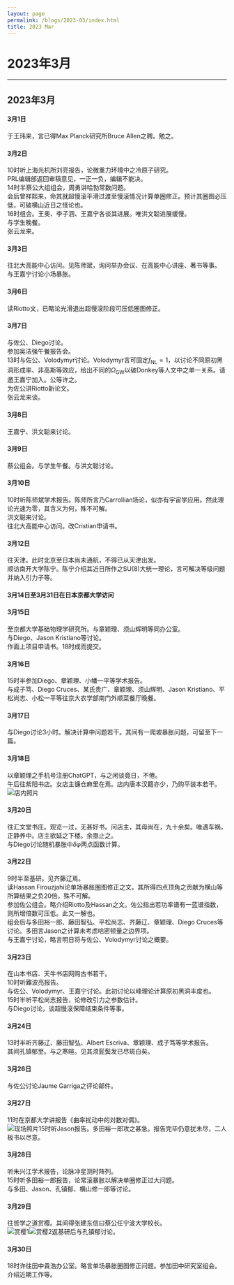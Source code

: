 ```yaml
---
layout: page
permalink: /blogs/2023-03/index.html
title: 2023 Mar
---
```


# 2023年3月

---

## 2023年3月

#### 3月1日

于王玮来，言已得Max Planck研究所Bruce Allen之聘。勉之。

#### 3月2日

10时听上海光机所刘亮报告，论微重力环境中之冷原子研究。<br>PRL编辑部返回审稿意见，一正一负，编辑不能决。<br>14时半蔡公大组组会，周勇讲哈勃常数问题。<br>会后曾祥熙来，命其就超慢滚平滑过渡至慢滚情况计算单圈修正。预计其圈图必压低，可破横山近日之怪论也。<br>16时组会。王奥、李子涵、王嘉宁各谈其进展。唯洪文聪进展缓慢。<br>与学生晚餐。<br>张云龙来。

#### 3月3日

往北大高能中心访问。见陈师斌，询问举办会议、在高能中心讲座、著书等事。<br>与王嘉宁讨论小场暴胀。

#### 3月6日

读Riotto文，已略论光滑退出超慢滚阶段可压低圈图修正。

#### 3月7日

与佐公、Diego讨论。<br>参加吴洁强午餐报告会。<br>13时与佐公、Volodymyr讨论。Volodymyr言可固定$f_\mathrm{NL}=1$，以讨论不同原初黑洞形成率、非高斯等效应，给出不同的$\Omega_\mathrm{GW}$以破Donkey等人文中之单一关系。请邀王嘉宁加入。公等许之。<br>为佐公讲Riotto新论文。<br>张云龙来谈。

#### 3月8日

王嘉宁、洪文聪来讨论。

#### 3月9日

蔡公组会。与学生午餐。与洪文聪讨论。

#### 3月10日

10时听陈师斌学术报告。陈师所言乃Carrollian场论，似亦有宇宙学应用。然此理论光速为零，其含义为何，殊不可解。<br>洪文聪来讨论。<br>往北大高能中心访问。改Cristian申请书。<br>

#### 3月12日

往天津。此时北京至日本尚未通航，不得已从天津出发。<br>顺访南开大学陈宁。陈宁介绍其近日所作之SU(8)大统一理论，言可解决等级问题并纳入引力子等。

#### 3月14日至3月31日在日本京都大学访问

#### 3月15日

至京都大学基础物理学研究所。与章颖理、须山辉明等同办公室。<br>与Diego、Jason Kristiano等讨论。<br>作面上项目申请书。18时成而提交。

#### 3月16日

15时半参加Diego、章颖理、小幡一平等学术报告。<br>与成子笃、Diego Cruces、某氏贵广、章颖理、须山辉明、Jason Kristiano、平松尚志、小松一平等往京大农学部南门外顺菜餐厅晚餐。

#### 3月17日

与Diego讨论3小时。解决计算中问题若干。其间有一爬坡暴胀问题，可留至下一篇。

#### 3月18日

以章颖理之手机号注册ChatGPT，与之闲谈竟日，不倦。<br>午后往紫阳书店。女店主镰仓麻里在焉。店内唐本汉籍亦少，乃购平装本若干。![店内照片](images/IMG_8860.jpg)

#### 3月20日

往汇文堂书庄。观览一过，无甚好书。问店主，其母尚在，九十余矣。唯遇车祸，正静养中。店主欲延之下楼。余亟止之。<br>与Diego讨论随机暴胀中$\delta\varphi$两点函数计算。

#### 3月22日

9时半至基研。见齐藤辽焉。<br>读Hassan Firouzjahi论单场暴胀圈图修正之文。其所得四点顶角之贡献为横山等所算结果之负20倍，殊不可解。<br>参加佐公组会。略介绍Riotto及Hassan之文。佐公指出若功率谱有一蓝谱指数，则所增倍数可压低。此又一解也。<br>组会后与多田裕一郎、藤田智弘、平松尚志、齐藤辽、章颖理、Diego Cruces等讨论。多田言Jason之计算未考虑哈密顿量之边界项。<br>与王嘉宁讨论，略言明日将与佐公、Volodymyr讨论之概要。

#### 3月23日

在山本书店、天牛书店网购古书若干。<br>10时听難波亮报告。<br>与佐公、Volodymyr、王嘉宁讨论。此初讨论以峰理论计算原初黑洞丰度也。<br>15时半听平松尚志报告，论修改引力之参数估计。<br>与Diego讨论，谈超慢滚保障结束条件等事。

#### 3月24日

13时半听齐藤辽、藤田智弘、Albert Escriva、章颖理、成子笃等学术报告。<br>其间孔镇郁至。与之寒暄。见其须髭鬓发已尽斑白矣。

#### 3月26日

与佐公讨论Jaume Garriga之评论邮件。

#### 3月27日

11时在京都大学讲报告《曲率扰动中的对数对偶》。<br>![现场照片](images/IMG_9067.jpg)15时听Jason报告。多田裕一郎攻之甚急。报告完毕仍意犹未尽，二人板书以尽意。

#### 3月28日

听朱兴江学术报告，论脉冲星测时阵列。<br>15时听多田裕一郎报告，论常滚暴胀以解决单圈修正过大问题。<br>与多田、Jason、孔镇郁、横山修一郎等讨论。

#### 3月29日

往哲学之道赏樱。其间得张建东信曰蔡公任宁波大学校长。<br>![赏樱1](images/DSC02786.JPG)![赏樱2](images/DSC02794.JPG)返基研后与孔镇郁讨论。

#### 3月30日

18时许往田中貴浩办公室。略言单场暴胀圈图修正问题。参加田中研究室组会。介绍近期工作等。
